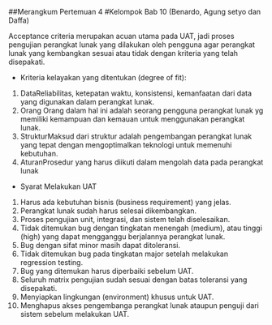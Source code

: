 ##Merangkum Pertemuan 4
#Kelompok Bab 10 (Benardo, Agung setyo dan Daffa)

Acceptance criteria merupakan acuan utama pada UAT, jadi proses pengujian perangkat lunak yang dilakukan oleh pengguna agar perangkat lunak yang kembangkan sesuai atau tidak dengan kriteria yang telah disepakati. 

- Kriteria kelayakan yang ditentukan (degree  of fit):
1. DataReliabilitas, ketepatan waktu, konsistensi, kemanfaatan dari data yang digunakan dalam perangkat lunak.
2. Orang Orang dalam hal ini adalah seorang pengguna perangkat lunak yg memiliki kemampuan dan kemauan untuk menggunakan perangkat lunak.
3. StrukturMaksud dari struktur adalah pengembangan perangkat lunak yang tepat dengan mengoptimalkan teknologi untuk memenuhi kebutuhan.
4. AturanProsedur yang harus diikuti dalam mengolah data pada perangkat lunak

- Syarat Melakukan UAT
1. Harus ada kebutuhan bisnis (business requirement) yang jelas. 
2. Perangkat lunak sudah harus selesai dikembangkan. 
3. Proses pengujian unit, integrasi, dan sistem telah diselesaikan. 
4. Tidak ditemukan bug dengan tingkatan menengah (medium), atau tinggi (high)  yang dapat mengganggu berjalannya perangkat lunak. 
5. Bug dengan sifat minor masih dapat ditoleransi. 
6. Tidak ditemukan bug pada tingkatan major setelah melakukan regression testing.
7. Bug yang ditemukan harus diperbaiki sebelum UAT. 
8. Seluruh matrix pengujian sudah sesuai dengan batas toleransi yang disepakati.
9. Menyiapkan lingkungan (environment) khusus untuk UAT. 
10. Menghapus akses pengembanga perangkat lunak ataupun penguji dari sistem  sebelum melakukan UAT. 

